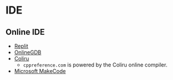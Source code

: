 # IDE

##

## Online IDE
- [Replit](https://replit.com/)
- [OnlineGDB](https://www.onlinegdb.com/)
- [Coliru](https://coliru.stacked-crooked.com/)
  - `cppreference.com` is powered by the Coliru online compiler.
- [Microsoft MakeCode](https://www.microsoft.com/en-us/makecode)